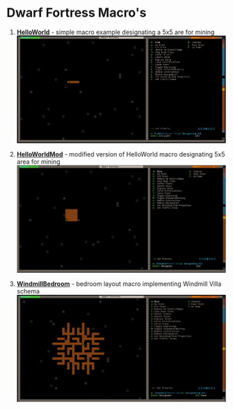 # Dwarf Fortress Macro's

1. **[HelloWorld](https://github.com/TopStreamsNet/df-automation/blob/master/macros/HelloWorld.mak)** - simple macro example designating a 5x5 are for mining
![HelloWorld](https://raw.githubusercontent.com/TopStreamsNet/df-automation/master/images/done_macro.png)

2. **[HelloWorldMod](https://github.com/TopStreamsNet/df-automation/blob/master/macros/HelloWorldMod.mak)** - modified version of HelloWorld macro designating 5x5 area for mining
![HelloWorldMod](https://raw.githubusercontent.com/TopStreamsNet/df-automation/master/images/result_macro.png)

3. **[WindmillBedroom](https://github.com/TopStreamsNet/df-automation/blob/master/macros/WindmillBedroom.mak)** - bedroom layout macro implementing Windmill Villa schema
![WindmillBedroom](https://raw.githubusercontent.com/TopStreamsNet/df-automation/master/images/WindmillBedroom_plan.png)
